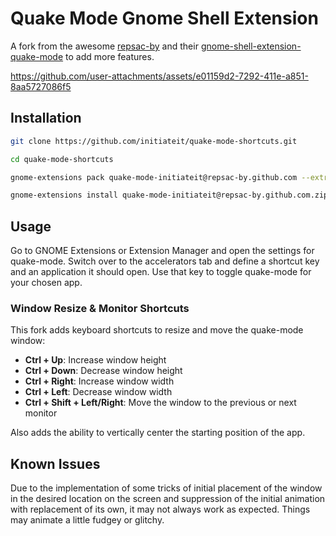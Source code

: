# Quake Mode Gnome Shell Extension
A fork from the awesome [repsac-by](https://github.com/repsac-by) and their [gnome-shell-extension-quake-mode](https://github.com/repsac-by/gnome-shell-extension-quake-mode) to add more features.

https://github.com/user-attachments/assets/e01159d2-7292-411e-a851-8aa5727086f5

## Installation

```bash
git clone https://github.com/initiateit/quake-mode-shortcuts.git

cd quake-mode-shortcuts

gnome-extensions pack quake-mode-initiateit@repsac-by.github.com --extra-source={quakemodeapp,indicator,util}.js

gnome-extensions install quake-mode-initiateit@repsac-by.github.com.zip
```

## Usage

Go to GNOME Extensions or Extension Manager and open the settings for quake-mode. Switch over to the accelerators tab and define a shortcut key and an application it should open. Use that key to toggle quake-mode for your chosen app.

### Window Resize & Monitor Shortcuts

This fork adds keyboard shortcuts to resize and move the quake-mode window:

- **Ctrl + Up**: Increase window height  
- **Ctrl + Down**: Decrease window height  
- **Ctrl + Right**: Increase window width  
- **Ctrl + Left**: Decrease window width  
- **Ctrl + Shift + Left/Right**: Move the window to the previous or next monitor

Also adds the ability to vertically center the starting position of the app.

## Known Issues

Due to the implementation of some tricks of initial placement of the window in the desired location on the screen and suppression of the initial animation with replacement of its own, it may not always work as expected.
Things may animate a little fudgey or glitchy.

